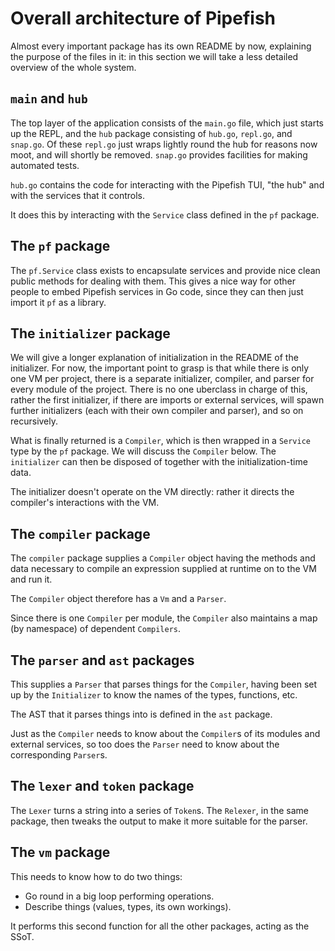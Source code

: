 # Overall architecture of Pipefish

Almost every important package has its own README by now, explaining the purpose of the files in it: in this section we will take a less detailed overview of the whole system.

## `main` and `hub`

The top layer of the application consists of the `main.go` file, which just starts up the REPL, and the `hub` package consisting of `hub.go`, `repl.go`, and `snap.go`. Of these `repl.go` just wraps lightly round the hub for reasons now moot, and will shortly be removed. `snap.go` provides facilities for making automated tests.

`hub.go` contains the code for interacting with the Pipefish TUI, "the hub" and with the services that it controls.

It does this by interacting with the `Service` class defined in the `pf` package.

## The `pf` package

The `pf.Service` class exists to encapsulate services and provide nice clean public methods for dealing with them. This gives a nice way for other people to embed Pipefish services in Go code, since they can then just import it `pf` as a library.

## The `initializer` package

We will give a longer explanation of initialization in the README of the initializer. For now, the important point to grasp is that while there is only one VM per project, there is a separate initializer, compiler, and parser for every module of the project. There is no one uberclass in charge of this, rather the first initializer, if there are imports or external services, will spawn further initializers (each with their own compiler and parser), and so on recursively.

What is finally returned is a `Compiler`, which is then wrapped in a `Service` type by the `pf` package. We will discuss the `Compiler` below. The `initializer` can then be disposed of together with the initialization-time data.

The initializer doesn't operate on the VM directly: rather it directs the compiler's interactions with the VM.
 
## The `compiler` package

The `compiler` package supplies a `Compiler` object having the methods and data necessary to compile an expression supplied at runtime on to the VM and run it.

The `Compiler` object therefore has a `Vm` and a `Parser`.

Since there is one `Compiler` per module, the `Compiler` also maintains a map (by namespace) of dependent `Compilers`.

## The `parser` and `ast` packages

This supplies a `Parser` that parses things for the `Compiler`, having been set up by the `Initializer` to know the names of the types, functions, etc.

The AST that it parses things into is defined in the `ast` package.

Just as the `Compiler` needs to know about the `Compiler`s of its modules and external services, so too does the `Parser` need to know about the corresponding `Parser`s.

## The `lexer` and `token` package

The `Lexer` turns a string into a series of `Token`s. The `Relexer`, in the same package, then tweaks the output to make it more suitable for the parser.

## The `vm` package

This needs to know how to do two things:

* Go round in a big loop performing operations.
* Describe things (values, types, its own workings).

It performs this second function for all the other packages, acting as the SSoT.
